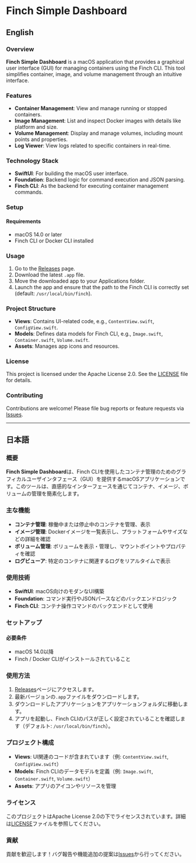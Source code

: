 # Finch Simple Dashboard

## English

### Overview

**Finch Simple Dashboard** is a macOS application that provides a graphical user interface (GUI) for managing containers using the Finch CLI. This tool simplifies container, image, and volume management through an intuitive interface.

### Features

- **Container Management**: View and manage running or stopped containers.
- **Image Management**: List and inspect Docker images with details like platform and size.
- **Volume Management**: Display and manage volumes, including mount points and properties.
- **Log Viewer**: View logs related to specific containers in real-time.

### Technology Stack

- **SwiftUI**: For building the macOS user interface.
- **Foundation**: Backend logic for command execution and JSON parsing.
- **Finch CLI**: As the backend for executing container management commands.

### Setup

#### Requirements

- macOS 14.0 or later  
- Finch CLI or Docker CLI installed

### Usage

1. Go to the [Releases](https://github.com/kemu3007/Finch-Simple-Dashboard/releases) page.  
2. Download the latest `.app` file.  
3. Move the downloaded app to your Applications folder.  
4. Launch the app and ensure that the path to the Finch CLI is correctly set (default: `/usr/local/bin/finch`).

### Project Structure

- **Views**: Contains UI-related code, e.g., `ContentView.swift`, `ConfigView.swift`.
- **Models**: Defines data models for Finch CLI, e.g., `Image.swift`, `Container.swift`, `Volume.swift`.
- **Assets**: Manages app icons and resources.

### License

This project is licensed under the Apache License 2.0. See the [LICENSE](./LICENSE) file for details.

### Contributing

Contributions are welcome! Please file bug reports or feature requests via [Issues](https://github.com/kemu3007/Finch-Simple-Dashboard/issues).

---

## 日本語

### 概要

**Finch Simple Dashboard**は、Finch CLIを使用したコンテナ管理のためのグラフィカルユーザインタフェース（GUI）を提供するmacOSアプリケーションです。このツールは、直感的なインターフェースを通じてコンテナ、イメージ、ボリュームの管理を簡素化します。

### 主な機能

- **コンテナ管理**: 稼働中または停止中のコンテナを管理、表示  
- **イメージ管理**: Dockerイメージを一覧表示し、プラットフォームやサイズなどの詳細を確認  
- **ボリューム管理**: ボリュームを表示・管理し、マウントポイントやプロパティを確認  
- **ログビューア**: 特定のコンテナに関連するログをリアルタイムで表示

### 使用技術

- **SwiftUI**: macOS向けのモダンなUI構築  
- **Foundation**: コマンド実行やJSONパースなどのバックエンドロジック  
- **Finch CLI**: コンテナ操作コマンドのバックエンドとして使用

### セットアップ

#### 必要条件

- macOS 14.0以降  
- Finch / Docker CLIがインストールされていること

### 使用方法

1. [Releases](https://github.com/kemu3007/Finch-Simple-Dashboard/releases)ページにアクセスします。  
2. 最新バージョンの`.app`ファイルをダウンロードします。  
3. ダウンロードしたアプリケーションをアプリケーションフォルダに移動します。  
4. アプリを起動し、Finch CLIのパスが正しく設定されていることを確認します（デフォルト: `/usr/local/bin/finch`）。

### プロジェクト構成

- **Views**: UI関連のコードが含まれています（例: `ContentView.swift`, `ConfigView.swift`）  
- **Models**: Finch CLIのデータモデルを定義（例: `Image.swift`, `Container.swift`, `Volume.swift`）  
- **Assets**: アプリのアイコンやリソースを管理

### ライセンス

このプロジェクトはApache License 2.0の下でライセンスされています。詳細は[LICENSE](./LICENSE)ファイルを参照してください。

### 貢献

貢献を歓迎します！バグ報告や機能追加の提案は[Issues](https://github.com/kemu3007/Finch-Simple-Dashboard/issues)から行ってください。
